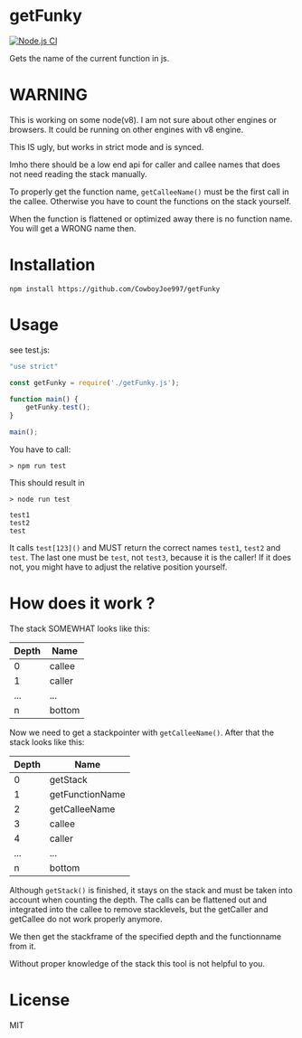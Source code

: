 # getFunky

[![Node.js CI](https://github.com/CowboyJoe997/getFunky/actions/workflows/node.js.yml/badge.svg)](https://github.com/CowboyJoe997/getFunky/actions/workflows/node.js.yml)

Gets the name of the current function in js.

# WARNING
This is working on some node(v8). I am not sure about other engines or browsers. It could be running on other engines with v8 engine.

This IS ugly, but works in strict mode and is synced.

Imho there should be a low end api for caller and callee names
that does not need reading the stack manually.

To properly get the function name, `getCalleeName()` must be the first call in the callee. Otherwise you have to count the
functions on the stack yourself.

When the function is flattened or optimized away there is no function name. You will get a WRONG name then.

# Installation

```console
npm install https://github.com/CowboyJoe997/getFunky
```

# Usage

see test.js:

```js
"use strict"

const getFunky = require('./getFunky.js');

function main() {
	getFunky.test();
}

main();
```
You have to call:
```console
> npm run test

```

This should result in
```console
> node run test

test1
test2
test
```
It calls `test[123]()` and MUST return the correct names `test1`, `test2` and `test`. The last one must be `test`, not `test3`, because it is the caller!
If it does not, you might have to adjust the relative position yourself.

# How does it work ?

The stack SOMEWHAT looks like this:

| Depth | Name   |
|-------|--------|
|     0 | callee |
|     1 | caller |
|   ... | ...    |
|     n | bottom |

Now we need to get a stackpointer with `getCalleeName()`. After that the stack looks like this:


| Depth | Name            |
|-------|-----------------|
|     0 | getStack        |
|     1 | getFunctionName |
|     2 | getCalleeName   |
|     3 | callee          |
|     4 | caller          |
|   ... |  ...            |
|     n | bottom          |

Although `getStack()` is finished, it stays on the stack and must be taken into account when counting the depth. The calls can be flattened out and integrated into the callee to remove stacklevels, but the getCaller and getCallee do not work properly anymore.

We then get the stackframe of the specified depth and the functionname from it.

Without proper knowledge of the stack this tool is not helpful to you.

# License

MIT
